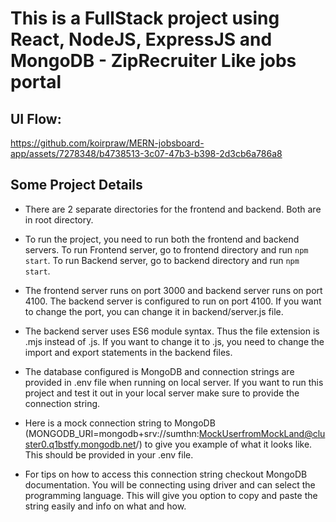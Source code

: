 # This is a FullStack project using React, NodeJS, ExpressJS and MongoDB - ZipRecruiter Like jobs portal

## UI Flow:
https://github.com/koirpraw/MERN-jobsboard-app/assets/7278348/b4738513-3c07-47b3-b398-2d3cb6a786a8

## Some Project Details
- There are 2 separate directories for the frontend and backend. Both are in root directory.
- To run the project, you need to run both the frontend and backend servers. To run Frontend server, go to frontend  directory and run `npm start`. To run Backend server, go to backend directory and run `npm start`.

- The frontend server runs on port 3000 and backend server runs on port 4100. The backend server is configured to run on port 4100. If you want to change the port, you can change it in backend/server.js file.

- The backend server uses ES6 module syntax. Thus the file extension is .mjs instead of .js. If you want to change it to .js, you need to change the import and export statements in the backend files.
- The database configured is MongoDB and connection strings are provided in .env file when running on local server. If you want to run this project and test it out in your local server make sure to provide the connection string.
-  Here is a mock connection string to MongoDB (MONGODB_URI=mongodb+srv://sumthn:MockUserfromMockLand@cluster0.q1bstfy.mongodb.net/) to give you example of what it looks like. This should be provided in your .env file.
-  For tips on how to access this connection string checkout MongoDB documentation. You will be connecting using driver and can select the programming language. This will give you option to copy and paste the string easily and info on what and how.
